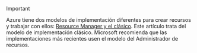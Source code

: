 > [!IMPORTANT]
> Azure tiene dos modelos de implementación diferentes para crear recursos y trabajar con ellos: [Resource Manager y el clásico](../articles/resource-manager-deployment-model.md).  Este artículo trata del modelo de implementación clásico. Microsoft recomienda que las implementaciones más recientes usen el modelo del Administrador de recursos.


<!--HONumber=Nov16_HO2-->


